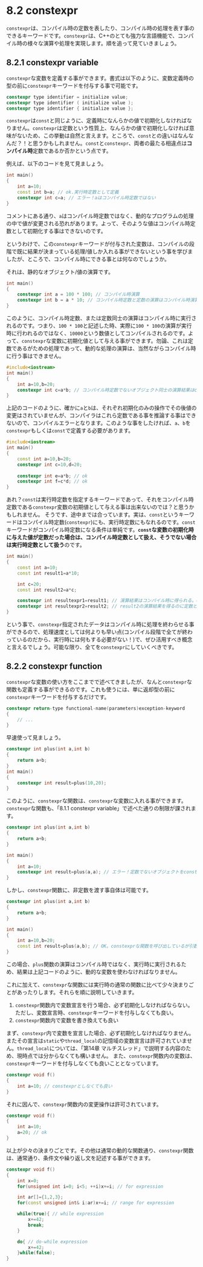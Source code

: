 # 8.2 constexpr

`constexpr`は、コンパイル時の定数を表したり、コンパイル時の処理を表す事のできるキーワードです。`constexpr`は、C++のとても強力な言語機能で、コンパイル時の様々な演算や処理を実現します。順を追って見ていきましょう。

## 8.2.1 constexpr variable
`constexpr`な変数を定義する事ができます。書式は以下のように、変数定義時の型の前に`constexpr`キーワードを付与する事で可能です。
```cpp
constexpr type identifier = initialize value;
constexpr type identifier ( initialize value );
constexpr type identifier { initialize value };
```
`constexpr`は`const`と同じように、定義時になんらかの値で初期化しなければなりません。`constexpr`は定数という性質上、なんらかの値で初期化しなければ意味がないため、この挙動は自然と言えます。ところで、`const`との違いはなんなんだ？！と思うかもしれません。`const`と`constexpr`、両者の最たる相違点は**コンパイル時**定数であるか否かという点です。

例えば、以下のコードを見て見ましょう。
```cpp
int main()
{
    int a=10;
    const int b=a; // ok.実行時定数として定義
    constexpr int c=a; // エラー！aはコンパイル時定数ではない
}
```
コメントにある通り、`a`はコンパイル時定数ではなく、動的なプログラムの処理の中で値が変更される恐れがあります。よって、そのような値はコンパイル時定数として初期化する事はできないのです。

というわけで、この`constexpr`キーワードが付与された変数は、コンパイルの段階で既に結果が決まっている処理/値しか入れる事ができないという事を学びましたが、ところで、コンパイル時にできる事とは何なのでしょうか。

それは、静的なオブジェクト/値の演算です。
```cpp
int main()
{
    constexpr int a = 100 * 100; // コンパイル時演算
    constexpr int b = a * 10; // コンパイル時定数と定数の演算はコンパイル時演算
}
```
このように、コンパイル時定数、または定数同士の演算はコンパイル時に実行されるのです。つまり、`100 * 100`と記述した時、実際に`100 * 100`の演算が実行時に行われるのではなく、`10000`という数値としてコンパイルされるのです。よって、`constexpr`な変数に初期化値として与える事ができます。勿論、これは定数であるがための処理であって、動的な処理の演算は、当然ながらコンパイル時に行う事はできません。
```cpp
#include<iostream>
int main()
{
	int a=10,b=20; 
	constexpr int c=a*b; // コンパイル時定数でないオブジェクト同士の演算結果はconstexprの初期化値にできない。
}
```
上記のコードのように、確かに`a`と`b`は、それぞれ初期化のみの操作でその後値の変更はされていませんが、コンパイラはこれら定数である事を推論する事はできないので、コンパイルエラーとなります。このような事をしたければ、`a`、`b`を`constexpr`もしくは`const`で定義する必要があります。
```cpp
#include<iostream>
int main()
{
    const int a=10,b=20;
    constexpr int c=10,d=20;
    
    constexpr int e=a*b; // ok
    constexpr int f=c*d; // ok
}
```
あれ？`const`は実行時定数を指定するキーワードであって、それをコンパイル時定数である`constexpr`変数の初期値として与える事は出来ないのでは？と思うかもしれません。
そうです、途中までは合っています。実は、`const`というキーワードはコンパイル時定数(`constexpr`)にも、実行時定数にもなれるのです。`const`キーワードがコンパイル時定数になる条件は単純です。**`const`な変数の初期化時に与えた値が定数だった場合は、コンパイル時定数として扱え、そうでない場合は実行時定数として扱う**のです。
```cpp
int main()
{
	const int a=10;
	const int result1=a*10;

	int c=20;
	const int result2=a*c;

	constexpr int resultexpr1=result1; // 演算結果はコンパイル時に得られる。OK
	constexpr int resultexpr2=result2; // result2の演算結果を得るのに定数と断定できない変数cを使っている。それをコンパイル時に得る事はできない。エラー！
}
```
という事で、`constexpr`指定されたデータはコンパイル時に処理を終わらせる事ができるので、処理速度としては何よりも早い点(コンパイル段階で全てが終わっているのだから、実行時には何もする必要がない！)で、ぜひ活用すべき概念と言えるでしょう。可能な限り、全てを`constexpr`にしていくべきです。

## 8.2.2 constexpr function
`constexpr`な変数の使い方をここまでで述べてきましたが、なんと`constexpr`な関数も定義する事ができるのです。これも使うには、単に返却型の前に`constexpr`キーワードを付与するだけです。
```cpp
constexpr return-type functional-name(parameters)exception-keyword
{
    // ...
} 
```
早速使って見ましょう。
```cpp
constexpr int plus(int a,int b)
{
    return a+b;
}
int main()
{
    constexpr int result=plus(10,20);
}
```
このように、`constexpr`な関数は、`constexpr`な変数に入れる事ができます。`constexpr`な関数も、「8.1.1 constexpr variable」で述べた通りの制限が課されます。
```cpp
constexpr int plus(int a,int b)
{
	return a+b;
}

int main()
{
	int a=10;
	constexpr int result=plus(a,a); // エラー！定数でないオブジェクトをconstexprの初期値として使えない
}
```
しかし、`constexpr`関数に、非定数を渡す事自体は可能です。
```cpp
constexpr int plus(int a,int b)
{
	return a+b;
}

int main()
{
	int a=10,b=20;
	const int result=plus(a,b); // OK。constexprな関数を呼び出しているが引数が定数ではないため実行時処理。
}
```
この場合、`plus`関数の演算はコンパイル時ではなく、実行時に実行されるため、結果は上記コードのように、動的な変数を使わなければなりません。

これに加えて、`constexpr`な関数には実行時の通常の関数に比べて少々決まりごとがあったりします。それらを順に説明していきます。

1. `constexpr`関数内で変数宣言を行う場合、必ず初期化しなければならない。ただし、変数宣言時、`constexpr`キーワードを付与しなくても良い。
2. `constexpr`関数内で変数を書き換えても良い

まず、`constexpr`内で変数を宣言した場合、必ず初期化しなければなりません。またその宣言は`static`や`thread_local`の記憶域の変数宣言は許可されていません。`thread_local`については、「第14章 マルチスレッド」で説明する内容のため、現時点では分からなくても構いません。
また、`constexpr`関数内の変数は、`constexpr`キーワードを付与しなくても良いこととなっています。
```cpp
constexpr void f()
{
	int a=10; // constexprとしなくても良い
}
```
それに因んで、`constexpr`関数内の変更操作は許可されています。
```cpp
constexpr void f()
{
	int a=10;
	a=20; // ok
}
```
以上が少々の決まりごとです。その他は通常の動的な関数通り、`constexpr`関数は、通常通り、条件文や繰り返し文を記述する事ができます。
```cpp
constexpr void f()
{
	int x=0;
	for(unsigned int i=0; i<5; ++i)x+=i; // for expression

	int ar[]={1,2,3};
	for(const unsigned int& i:ar)x+=i; // range for expression

	while(true){ // while expression
		x+=42;
		break;
	}

	do{ // do-while expression
		x+=42;
	}while(false); 
}
```
